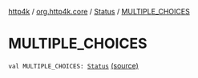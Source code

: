 [http4k](../../index.md) / [org.http4k.core](../index.md) / [Status](index.md) / [MULTIPLE_CHOICES](./-m-u-l-t-i-p-l-e_-c-h-o-i-c-e-s.md)

# MULTIPLE_CHOICES

`val MULTIPLE_CHOICES: `[`Status`](index.md) [(source)](https://github.com/http4k/http4k/blob/master/http4k-core/src/main/kotlin/org/http4k/core/Status.kt#L22)